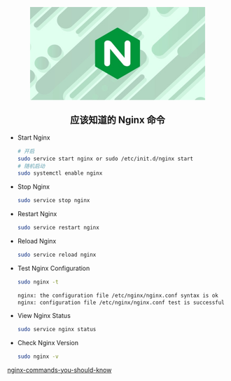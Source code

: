 <p align="center">
<img width="400" align="center" src="Assets/20190529160129.jpg"/>
<h2 align="center">应该知道的 Nginx 命令</h2>
</p>

- Start Nginx
  ``` bash
  # 开启
  sudo service start nginx or sudo /etc/init.d/nginx start
  # 随机启动
  sudo systemctl enable nginx  
  ```


- Stop Nginx
  ``` bash
  sudo service stop nginx
  ```

- Restart Nginx
  ``` bash
  sudo service restart nginx
  ```

- Reload Nginx  
  ``` bash
  sudo service reload nginx
  ```

- Test Nginx Configuration  
  ``` bash
  sudo nginx -t
  ```

  ``` dos
  nginx: the configuration file /etc/nginx/nginx.conf syntax is ok
  nginx: configuration file /etc/nginx/nginx.conf test is successful  
  ``` 

- View Nginx Status  
  ``` bash
  sudo service nginx status
  ```

- Check Nginx Version  
  ``` bash
  sudo nginx -v
  ```

[nginx-commands-you-should-know](https://linuxize.com/post/nginx-commands-you-should-know/)  